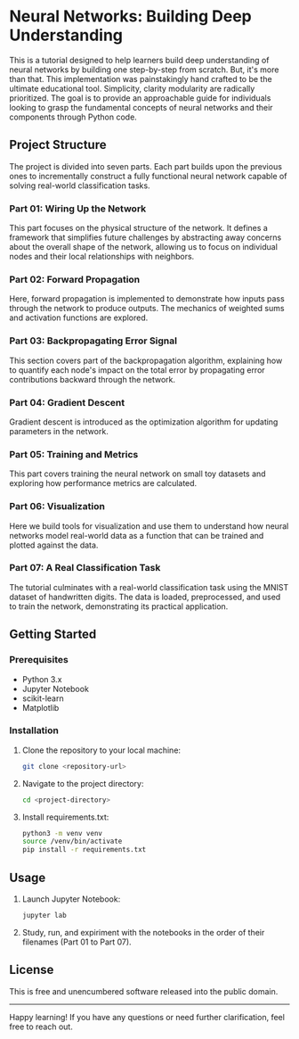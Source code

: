 # Neural Networks: Building Deep Understanding

This is a tutorial designed to help learners build deep understanding of neural networks by building one step-by-step from scratch. But, it's more than that. This implementation was painstakingly hand crafted to be the ultimate educational tool. Simplicity, clarity modularity are radically prioritized. The goal is to provide an approachable guide for individuals looking to grasp the fundamental concepts of neural networks and their components through Python code.

## Project Structure

The project is divided into seven parts. Each part builds upon the previous ones to incrementally construct a fully functional neural network capable of solving real-world classification tasks.

### **Part 01: Wiring Up the Network**

This part focuses on the physical structure of the network. It defines a framework that simplifies future challenges by abstracting away concerns about the overall shape of the network, allowing us to focus on individual nodes and their local relationships with neighbors. 

### **Part 02: Forward Propagation**

Here, forward propagation is implemented to demonstrate how inputs pass through the network to produce outputs. The mechanics of weighted sums and activation functions are explored.

### **Part 03: Backpropagating Error Signal**

This section covers part of the backpropagation algorithm, explaining how to quantify each node's impact on the total error by propagating error contributions backward through the network.&#x20;

### **Part 04: Gradient Descent**

Gradient descent is introduced as the optimization algorithm for updating parameters in the network.&#x20;

### **Part 05: Training and Metrics**

This part covers training the neural network on small toy datasets and exploring how performance metrics are calculated.

### **Part 06: Visualization**

Here we build tools for visualization and use them to understand how neural networks model real-world data as a function that can be trained and plotted against the data.

### **Part 07: A Real Classification Task**

The tutorial culminates with a real-world classification task using the MNIST dataset of handwritten digits. The data is loaded, preprocessed, and used to train the network, demonstrating its practical application.

## Getting Started

### Prerequisites

- Python 3.x
- Jupyter Notebook
- scikit-learn
- Matplotlib

### Installation

1. Clone the repository to your local machine:

   ```bash
   git clone <repository-url>
   ```

2. Navigate to the project directory:

   ```bash
   cd <project-directory>
   ```

3. Install requirements.txt:

   ```bash
   python3 -m venv venv
   source /venv/bin/activate
   pip install -r requirements.txt
   ```

## Usage

1. Launch Jupyter Notebook:

   ```bash
   jupyter lab
   ```

2. Study, run, and expiriment with the notebooks in the order of their filenames (Part 01 to Part 07).

## License

This is free and unencumbered software released into the public domain.

---

Happy learning! If you have any questions or need further clarification, feel free to reach out.
